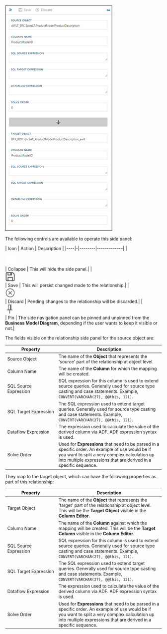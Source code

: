 ![Relationship Editor Side Panel](../../static/img/side-panel-relationship-editor.png "Relationship Editor Side Panel")

The following controls are available to operate this side panel:

| Icon | Action | Description |
|----|-|--------|-------------|
| <div class="icon-col m-5"><img src="../../static/img/nav-collapsed.svg" /></div> | Collapse | This will hide the side panel.|
| <div class="icon-col m-5"><img src="../../static/img/save.svg" /></div> | Save | This will persist changed made to the relationship.|
| <div class="icon-col m-5"><img src="../../static/img/discard.svg" /></div> | Discard | Pending changes to the relationship will be discarded.|
| <div class="icon-col m-5"><img src="../../static/img/pin.svg" /></div> | Pin | The side navigation panel can be pinned and unpinned from the **Business Model Diagram**, depending if the user wants to keep it visible or not.|

The fields visible on the relationship side panel for the source object are:

| <div style="width:150px">Property</div> | Description |
| --------- | ----------- |
|Source Object| The name of the **Object** that represents the 'source' part of the relationship at object level.|
|Column Name| The name of the **Column** for which the mapping will be created.|
|SQL Source Expression |SQL expression for this column is used to extend source queries. Generally used for source type casting and case statements. Example, `CONVERT(VARCHAR(27), @@this, 121)`.|
|SQL Target Expression |The SQL expression used to extend target queries. Generally used for source type casting and case statements. Example, `CONVERT(VARCHAR(27), @@this, 121)`.|
|Dataflow Expression|The expression used to calculate the value of the derived column via ADF.  ADF expression syntax is used.|
|Solve Order| Used for **Expressions** that need to be parsed in a specific order. An example of use would be if you want to split a very complex calculation up into multiple expressions that are derived in a specific sequence.|

They map to the target object, which can have the following properties as part of this relationship:

| <div style="width:150px">Property</div> | Description |
| --------- | ----------- |
|Target Object| The name of the **Object** that represents the 'target' part of the relationship at object level. This will be the **Target Object** visible in the **Column Editor**.|
|Column Name| The name of the **Column** against which the mapping will be created. This will be the **Target Column** visible in the **Column Editor**.|
|SQL Source Expression |SQL expression for this column is used to extend source queries. Generally used for source type casting and case statements. Example, `CONVERT(VARCHAR(27), @@this, 121)`.|
|SQL Target Expression |The SQL expression used to extend target queries. Generally used for source type casting and case statements. Example, `CONVERT(VARCHAR(27), @@this, 121)`.|
|Dataflow Expression|The expression used to calculate the value of the derived column via ADF.  ADF expression syntax is used.|
|Solve Order|Used for **Expressions** that need to be parsed in a specific order. An example of use would be if you want to split a very complex calculation up into multiple expressions that are derived in a specific sequence.|
